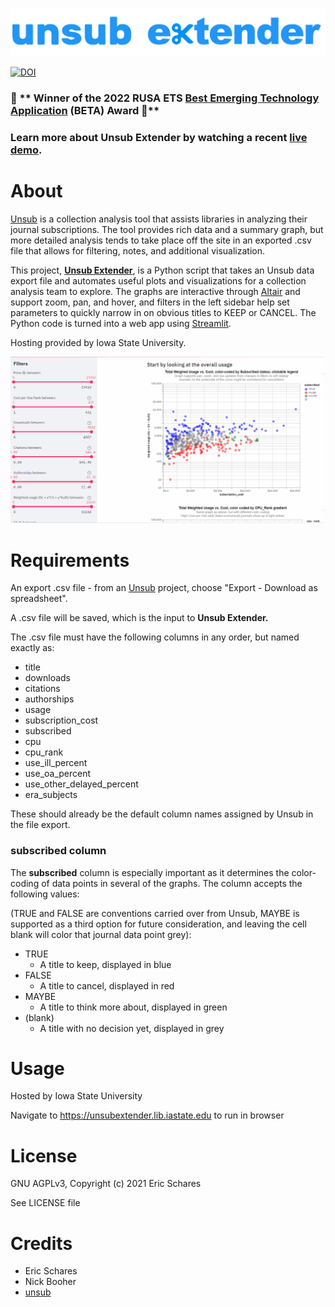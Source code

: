 ![unsub extender logo](https://github.com/eschares/unsub_extender/blob/main/unsub_extender2.png)

[![DOI](https://zenodo.org/badge/DOI/10.5281/zenodo.5167933.svg)](https://doi.org/10.5281/zenodo.5167933)

### :tada: ** Winner of the 2022 RUSA ETS [Best Emerging Technology Application](https://rusaupdate.org/2022/03/2022-ets-best-emerging-technology-application-award/) (BETA) Award :tada:**
### Learn more about Unsub Extender by watching a recent [live demo](https://vimeo.com/680578098).

# About
[Unsub](http://unsub.org) is a collection analysis tool that assists libraries in analyzing their journal subscriptions.
The tool provides rich data and a summary graph, but more detailed analysis tends to take place off the site in an exported .csv file that allows for filtering, notes, and additional visualization.

This project, [**Unsub Extender**](https://unsubextender.lib.iastate.edu), is a Python script that takes an Unsub data export file and automates useful plots and visualizations for a collection analysis team to explore.
The graphs are interactive through [Altair](https://altair-viz.github.io/index.html) and support zoom, pan, and hover, and filters in the left sidebar help set parameters to quickly narrow in on obvious titles to KEEP or CANCEL. The Python code is turned into a web app using [Streamlit](https://streamlit.io/).

Hosting provided by Iowa State University.

![unsub extender screenshot demo](https://github.com/eschares/unsub_extender/blob/main/demo.gif)

# Requirements
An export .csv file - from an [Unsub](http://unsub.org) project, choose "Export - Download as spreadsheet".

A .csv file will be saved, which is the input to **Unsub Extender.**

The .csv file must have the following columns in any order, but named exactly as:
* title
* downloads
* citations
* authorships
* usage
* subscription_cost
* subscribed
* cpu
* cpu_rank
* use_ill_percent
* use_oa_percent
* use_other_delayed_percent
* era_subjects

These should already be the default column names assigned by Unsub in the file export.

### subscribed column
The **subscribed** column is especially important as it determines the color-coding of data points in several of the graphs. The column accepts the following values:

(TRUE and FALSE are conventions carried over from Unsub, MAYBE is supported as a third option for future consideration, and leaving the cell blank will color that journal data point grey):
* TRUE
  * A title to keep, displayed in blue
* FALSE
  * A title to cancel, displayed in red
* MAYBE
  * A title to think more about, displayed in green
* (blank)
  * A title with no decision yet, displayed in grey

# Usage
Hosted by Iowa State University

Navigate to https://unsubextender.lib.iastate.edu to run in browser

# License
GNU AGPLv3, Copyright (c) 2021 Eric Schares

See LICENSE file

# Credits
* Eric Schares
* Nick Booher
* [unsub](http://unsub.org)
